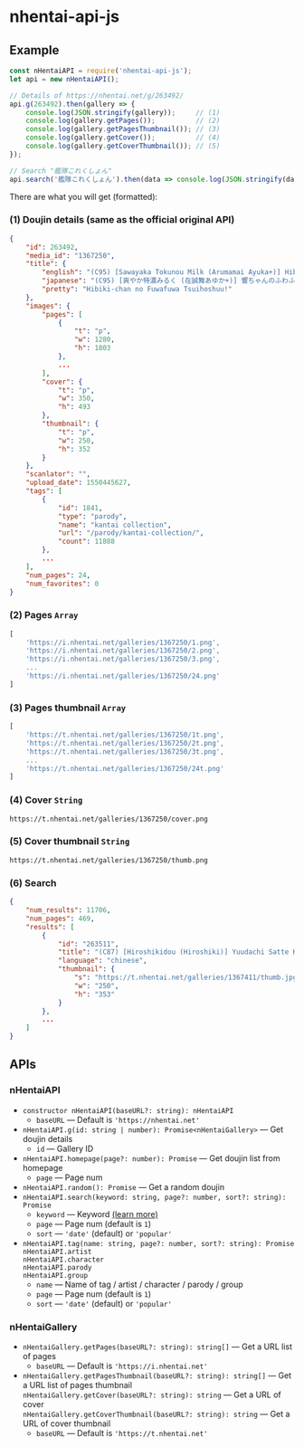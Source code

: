 # nhentai-api-js

## Example

```javascript
const nHentaiAPI = require('nhentai-api-js');
let api = new nHentaiAPI();

// Details of https://nhentai.net/g/263492/
api.g(263492).then(gallery => {
    console.log(JSON.stringify(gallery));     // (1)
    console.log(gallery.getPages());          // (2)
    console.log(gallery.getPagesThumbnail()); // (3)
    console.log(gallery.getCover());          // (4)
    console.log(gallery.getCoverThumbnail()); // (5)
});

// Search "艦隊これくしょん"
api.search('艦隊これくしょん').then(data => console.log(JSON.stringify(data))); // (6)
```

There are what you will get (formatted):

### (1) Doujin details (same as the official original API)

```json
{
    "id": 263492,
    "media_id": "1367250",
    "title": {
        "english": "(C95) [Sawayaka Tokunou Milk (Arumamai Ayuka+)] Hibiki-chan no Fuwafuwa Tsuihoshuu! (Kantai Collection -KanColle-) [Chinese] [山樱汉化]",
        "japanese": "(C95) [爽やか特濃みるく (在誠舞あゆか+)] 響ちゃんのふわふわ追補習! (艦隊これくしょん -艦これ-) [中国翻訳]",
        "pretty": "Hibiki-chan no Fuwafuwa Tsuihoshuu!"
    },
    "images": {
        "pages": [
            {
                "t": "p",
                "w": 1280,
                "h": 1803
            },
            ...
        ],
        "cover": {
            "t": "p",
            "w": 350,
            "h": 493
        },
        "thumbnail": {
            "t": "p",
            "w": 250,
            "h": 352
        }
    },
    "scanlator": "",
    "upload_date": 1550445627,
    "tags": [
        {
            "id": 1841,
            "type": "parody",
            "name": "kantai collection",
            "url": "/parody/kantai-collection/",
            "count": 11888
        },
        ...
    ],
    "num_pages": 24,
    "num_favorites": 0
}
```

### (2) Pages `Array`

```javascript
[
    'https://i.nhentai.net/galleries/1367250/1.png',
    'https://i.nhentai.net/galleries/1367250/2.png',
    'https://i.nhentai.net/galleries/1367250/3.png',
    ...
    'https://i.nhentai.net/galleries/1367250/24.png'
]
```

### (3) Pages thumbnail `Array`

```javascript
[
    'https://t.nhentai.net/galleries/1367250/1t.png',
    'https://t.nhentai.net/galleries/1367250/2t.png',
    'https://t.nhentai.net/galleries/1367250/3t.png',
    ...
    'https://t.nhentai.net/galleries/1367250/24t.png'
]
```

### (4) Cover `String`

```
https://t.nhentai.net/galleries/1367250/cover.png
```

### (5) Cover thumbnail `String`

```
https://t.nhentai.net/galleries/1367250/thumb.png
```

### (6) Search

```json
{
    "num_results": 11706,
    "num_pages": 469,
    "results": [
        {
            "id": "263511",
            "title": "(C87) [Hiroshikidou (Hiroshiki)] Yuudachi Satte Hi ga Shizumu (Kantai Collection -KanColle-)[Chinese][基德漢化組]",
            "language": "chinese",
            "thumbnail": {
                "s": "https://t.nhentai.net/galleries/1367411/thumb.jpg",
                "w": "250",
                "h": "353"
            }
        },
        ...
    ]
}
```

## APIs

### nHentaiAPI

- `constructor nHentaiAPI(baseURL?: string): nHentaiAPI`
  - `baseURL` — Default is `'https://nhentai.net'`
- `nHentaiAPI.g(id: string | number): Promise<nHentaiGallery>` — Get doujin details
  - `id` — Gallery ID
- `nHentaiAPI.homepage(page?: number): Promise` — Get doujin list from homepage
  - `page` — Page num
- `nHentaiAPI.random(): Promise` — Get a random doujin
- `nHentaiAPI.search(keyword: string, page?: number, sort?: string): Promise`  
  - `keyword` — Keyword [(learn more)](https://nhentai.net/info/)
  - `page` — Page num (default is `1`)
  - `sort` — `'date'` (default) or `'popular'`
- `nHentaiAPI.tag(name: string, page?: number, sort?: string): Promise`  
  `nHentaiAPI.artist`  
  `nHentaiAPI.character`  
  `nHentaiAPI.parody`  
  `nHentaiAPI.group`
  - `name` — Name of tag / artist / character / parody / group
  - `page` — Page num (default is `1`)
  - `sort` — `'date'` (default) or `'popular'`

### nHentaiGallery

- `nHentaiGallery.getPages(baseURL?: string): string[]` — Get a URL list of pages
  - `baseURL` — Default is `'https://i.nhentai.net'`
- `nHentaiGallery.getPagesThumbnail(baseURL?: string): string[]` — Get a URL list of pages thumbnail  
  `nHentaiGallery.getCover(baseURL?: string): string` — Get a URL of cover  
  `nHentaiGallery.getCoverThumbnail(baseURL?: string): string` — Get a URL of cover thumbnail
  - `baseURL` — Default is `'https://t.nhentai.net'`
